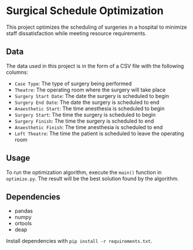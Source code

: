 # Surgical Schedule Optimization

This project optimizes the scheduling of surgeries in a hospital to minimize staff dissatisfaction while meeting resource requirements.

## Data

The data used in this project is in the form of a CSV file with the following columns:

- `Case Type`: The type of surgery being performed
- `Theatre`: The operating room where the surgery will take place
- `Surgery Start Date`: The date the surgery is scheduled to begin
- `Surgery End Date`: The date the surgery is scheduled to end
- `Anaesthetic Start`: The time anesthesia is scheduled to begin
- `Surgery Start`: The time the surgery is scheduled to begin
- `Surgery Finish`: The time the surgery is scheduled to end
- `Anaesthetic Finish`: The time anesthesia is scheduled to end
- `Left Theatre`: The time the patient is scheduled to leave the operating room

## Usage

To run the optimization algorithm, execute the `main()` function in `optimize.py`. The result will be the best solution found by the algorithm.

## Dependencies

- pandas
- numpy
- ortools
- deap

Install dependencies with `pip install -r requirements.txt`.

